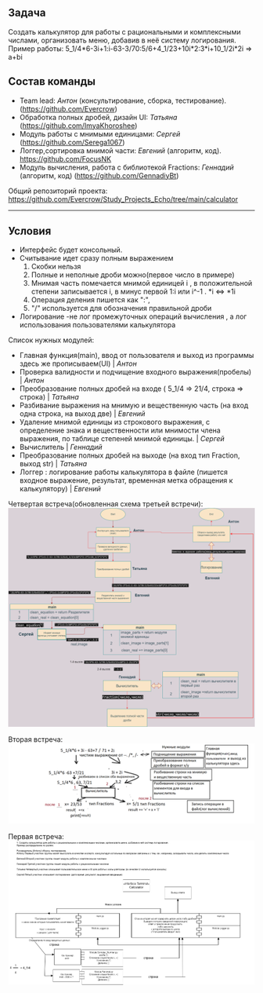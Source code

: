 ## Задача
Создать калькулятор для работы с рациональными и комплексными числами, организовать меню, добавив в неё систему логирования.
Пример работы:  5_1/4\*6-3i+1:i-63-3/70:5/6+4_1/23+10i\*2:3\*i+10_1/2i\*2i
 => a+bi

## Состав команды
- Team lead: *Антон* (консультирование, сборка, тестирование). (https://github.com/Evercrow)
- Обработка полных дробей, дизайн UI: *Татьяна*  (https://github.com/ImyaKhoroshee)
- Модуль работы с мнимыми единицами:  *Сергей*  (https://github.com/Serega1067)
- Логгер,сортировка мнимой части: *Евгений*  (алгоритм, код). https://github.com/FocusNK
- Модуль вычисления, работа с библиотекой Fractions: *Геннадий*  (алгоритм, код) (https://github.com/GennadiyBt)

Общий репозиторий проекта: https://github.com/Evercrow/Study_Projects_Echo/tree/main/calculator



***
## Условия
- Интерфейс будет консольный.
- Считывание идет сразу полным выражением  
    1. Скобки нельзя
    2. Полные и неполные дроби можно(первое число в примере)
    3. Мнимая часть помечается мнимой единицей i , в положительной степени записывается i, в минус первой 1:i или i^-1 . *i <=> \*1i
    4. Операция деления пишется как ":",
    5. "/" используется для обозначения правильной дроби 
- Логирование -не лог промежуточных операций вычисления , а лог использования пользователями калькулятора


Список нужных модулей:
- Главная функция(main), ввод от пользователя и выход из программы здесь же прописываем(UI) | *Антон*
- Проверка валидности и подчищение входного выражения(пробелы) | *Антон*
- Преобразование полных дробей на входе  ( 5_1/4 => 21/4, строка => строка) | *Татьяна*
- Разбивание выражения на мнимую и вещественную часть (на вход одна строка, на выход две) | *Евгений*
- Удаление мнимой единицы из строкового выражения, с определение знака и вещественности или мнимости члена выражения, по таблице степеней мнимой единицы. | *Сергей* 
- Вычислитель | *Геннадий*
- Преобразование полных дробей на выходе (на вход тип Fraction, выход str) | *Татьяна*
- Логгер : логирование работы калькулятора в файле (пишется входное выражение, результат, временная метка обращения к калькулятору) | *Евгений*
 

Четвертая встреча(обновленная схема третьей встречи):
![По результатам воскресенья](Meeting3.png)

Вторая встреча:
![По результатам субботы](calc_meet2.png)



Первая встреча:
![Первая встреча](Calcul.drawio.png) 
 

 
